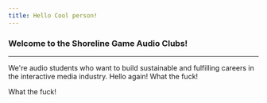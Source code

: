 ```yaml
---
title: Hello Cool person!
---
```

 

### Welcome to the Shoreline Game Audio Clubs!
---

We're audio students who want to build sustainable and fulfilling careers in the interactive media industry. Hello again! What the fuck!

What the fuck!